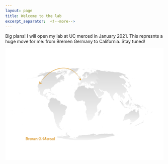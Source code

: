```yaml
---
layout: page
title: Welcome to the lab
excerpt_separator:  <!--more-->
---
```


Big plans! I will open my lab at UC merced in January 2021. This represnts a huge move for me: from Bremen Germany to California. Stay tuned!



![](../images/posts/b2m.png)